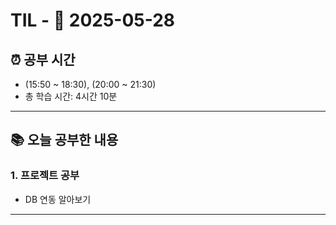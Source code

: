# TIL - 📅 2025-05-28

## ⏰ 공부 시간
- (15:50 ~ 18:30), (20:00 ~ 21:30)
- 총 학습 시간: 4시간 10분
---

## 📚 오늘 공부한 내용
### 1. 프로젝트 공부
- DB 연동 알아보기
---